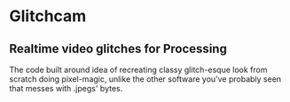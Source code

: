 # Glitchcam
## Realtime video glitches for Processing

The code built around idea of recreating classy glitch-esque look from scratch doing pixel-magic, unlike the other software you've probably seen that messes with .jpegs' bytes.
